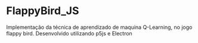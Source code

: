 # FlappyBird_JS
Implementação da técnica de aprendizado de maquina Q-Learning, no jogo flappy bird. Desenvolvido utilizando p5js e Electron
